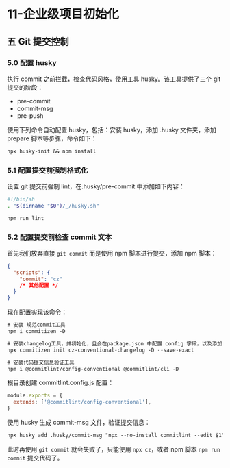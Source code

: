 # 11-企业级项目初始化

## 五 Git 提交控制

### 5.0 配置 husky

执行 commit 之前拦截，检查代码风格，使用工具 husky。该工具提供了三个 git 提交的阶段：

- pre-commit
- commit-msg
- pre-push

使用下列命令自动配置 husky，包括：安装 husky，添加 .husky 文件夹，添加 prepare 脚本等步骤，命令如下：

```txt
npx husky-init && npm install
```

### 5.1 配置提交前强制格式化

设置 git 提交前强制 lint，在.husky/pre-commit 中添加如下内容：

```bash
#!/bin/sh
. "$(dirname "$0")/_/husky.sh"

npm run lint
```

### 5.2 配置提交前检查 commit 文本

首先我们放弃直接 `git commit` 而是使用 npm 脚本进行提交，添加 npm 脚本：

```json
{
  "scripts": {
    "commit": "cz"
    /* 其他配置 */
  }
}
```

现在配置实现该命令：

```txt
# 安装 规范commit工具
npm i commitizen -D

# 安装changelog工具，并初始化，且会在package.json 中配置 config 字段，以及添加 prepare 脚本
npx commitizen init cz-conventional-changelog -D --save-exact

# 安装代码提交信息验证工具
npm i @commitlint/config-conventional @commitlint/cli -D
```

根目录创建 commitlint.config.js 配置：

```js
module.exports = {
  extends: ['@commitlint/config-conventional'],
}
```

使用 husky 生成 commit-msg 文件，验证提交信息：

```txt
npx husky add .husky/commit-msg "npx --no-install commitlint --edit $1"
```

此时再使用 `git commit` 就会失败了，只能使用 `npx cz`，或者 npm 脚本 `npm run commit` 提交代码了。
